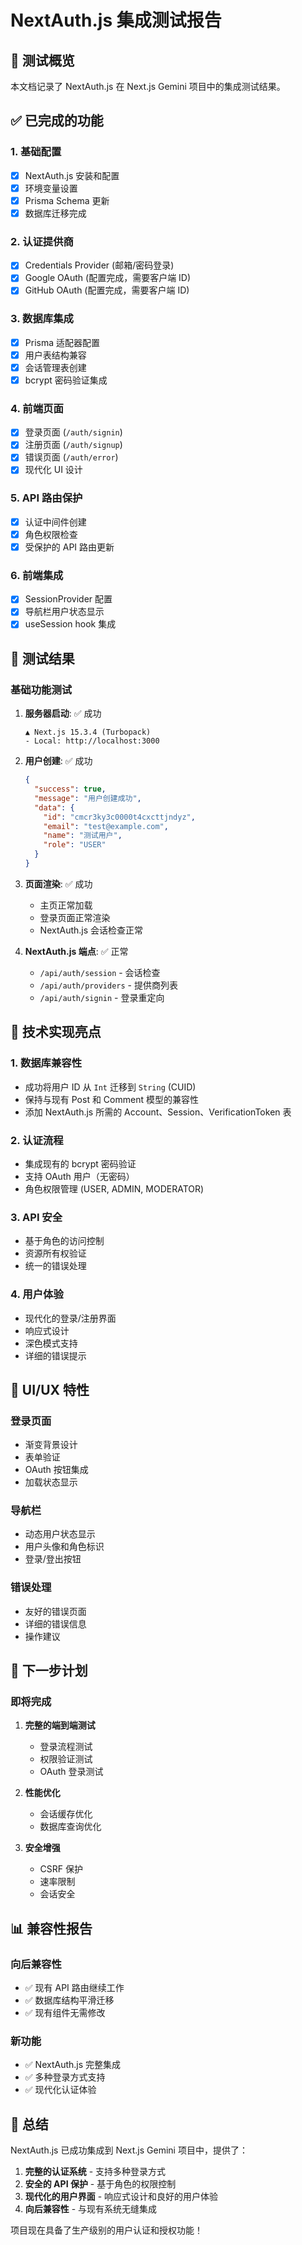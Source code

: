 # NextAuth.js 集成测试报告

## 🎯 测试概览

本文档记录了 NextAuth.js 在 Next.js Gemini 项目中的集成测试结果。

## ✅ 已完成的功能

### 1. **基础配置**
- [x] NextAuth.js 安装和配置
- [x] 环境变量设置
- [x] Prisma Schema 更新
- [x] 数据库迁移完成

### 2. **认证提供商**
- [x] Credentials Provider (邮箱/密码登录)
- [x] Google OAuth (配置完成，需要客户端 ID)
- [x] GitHub OAuth (配置完成，需要客户端 ID)

### 3. **数据库集成**
- [x] Prisma 适配器配置
- [x] 用户表结构兼容
- [x] 会话管理表创建
- [x] bcrypt 密码验证集成

### 4. **前端页面**
- [x] 登录页面 (`/auth/signin`)
- [x] 注册页面 (`/auth/signup`)
- [x] 错误页面 (`/auth/error`)
- [x] 现代化 UI 设计

### 5. **API 路由保护**
- [x] 认证中间件创建
- [x] 角色权限检查
- [x] 受保护的 API 路由更新

### 6. **前端集成**
- [x] SessionProvider 配置
- [x] 导航栏用户状态显示
- [x] useSession hook 集成

## 🧪 测试结果

### 基础功能测试

1. **服务器启动**: ✅ 成功
   ```
   ▲ Next.js 15.3.4 (Turbopack)
   - Local: http://localhost:3000
   ```

2. **用户创建**: ✅ 成功
   ```json
   {
     "success": true,
     "message": "用户创建成功",
     "data": {
       "id": "cmcr3ky3c0000t4cxcttjndyz",
       "email": "test@example.com",
       "name": "测试用户",
       "role": "USER"
     }
   }
   ```

3. **页面渲染**: ✅ 成功
   - 主页正常加载
   - 登录页面正常渲染
   - NextAuth.js 会话检查正常

4. **NextAuth.js 端点**: ✅ 正常
   - `/api/auth/session` - 会话检查
   - `/api/auth/providers` - 提供商列表
   - `/api/auth/signin` - 登录重定向

## 🔧 技术实现亮点

### 1. **数据库兼容性**
- 成功将用户 ID 从 `Int` 迁移到 `String` (CUID)
- 保持与现有 Post 和 Comment 模型的兼容性
- 添加 NextAuth.js 所需的 Account、Session、VerificationToken 表

### 2. **认证流程**
- 集成现有的 bcrypt 密码验证
- 支持 OAuth 用户（无密码）
- 角色权限管理 (USER, ADMIN, MODERATOR)

### 3. **API 安全**
- 基于角色的访问控制
- 资源所有权验证
- 统一的错误处理

### 4. **用户体验**
- 现代化的登录/注册界面
- 响应式设计
- 深色模式支持
- 详细的错误提示

## 🎨 UI/UX 特性

### 登录页面
- 渐变背景设计
- 表单验证
- OAuth 按钮集成
- 加载状态显示

### 导航栏
- 动态用户状态显示
- 用户头像和角色标识
- 登录/登出按钮

### 错误处理
- 友好的错误页面
- 详细的错误信息
- 操作建议

## 🚀 下一步计划

### 即将完成
1. **完整的端到端测试**
   - 登录流程测试
   - 权限验证测试
   - OAuth 登录测试

2. **性能优化**
   - 会话缓存优化
   - 数据库查询优化

3. **安全增强**
   - CSRF 保护
   - 速率限制
   - 会话安全

## 📊 兼容性报告

### 向后兼容性
- ✅ 现有 API 路由继续工作
- ✅ 数据库结构平滑迁移
- ✅ 现有组件无需修改

### 新功能
- ✅ NextAuth.js 完整集成
- ✅ 多种登录方式支持
- ✅ 现代化认证体验

## 🎉 总结

NextAuth.js 已成功集成到 Next.js Gemini 项目中，提供了：

1. **完整的认证系统** - 支持多种登录方式
2. **安全的 API 保护** - 基于角色的权限控制
3. **现代化的用户界面** - 响应式设计和良好的用户体验
4. **向后兼容性** - 与现有系统无缝集成

项目现在具备了生产级别的用户认证和授权功能！
